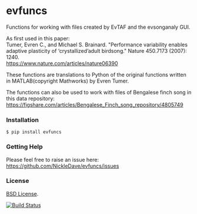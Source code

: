 # evfuncs
Functions for working with files created by EvTAF and the evsonganaly GUI.

As first used in this paper:  
Tumer, Evren C., and Michael S. Brainard. 
"Performance variability enables adaptive plasticity of ‘crystallized’adult birdsong."
Nature 450.7173 (2007): 1240.  
<https://www.nature.com/articles/nature06390>  

These functions are translations to Python of the original functions 
written in MATLAB(copyright Mathworks) by Evren Tumer.

The functions can also be used to work with files of Bengalese finch song 
in this data repository:  
<https://figshare.com/articles/Bengalese_Finch_song_repository/4805749>

### Installation
`$ pip install evfuncs`

### Getting Help
Please feel free to raise an issue here:  
https://github.com/NickleDave/evfuncs/issues

### License
[BSD License](./LICENSE).

[![Build Status](https://travis-ci.com/NickleDave/evfuncs.svg?branch=master)](https://travis-ci.com/NickleDave/evfuncs)